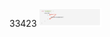 33423
<img src="https://github.com/dreamwa1ker/tesla-repo/blob/master/Screen%20Shot%202020-11-03%20at%2011.22.16.png" alt="drawing" width="100"/>
